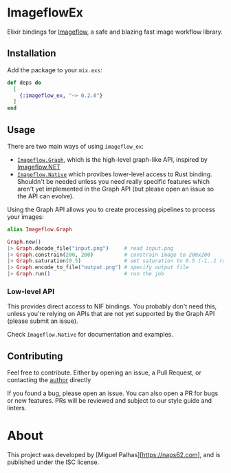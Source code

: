 # ImageflowEx

[imageflow-github]: https://github.com/imazen/imageflow
[imageflow-json-docs]: https://docs.imageflow.io/json/introduction.html
[my-website]: https://naps62.com

Elixir bindings for [Imageflow][imageflow-github], a safe and blazing fast image workflow library.

## Installation

Add the package to your `mix.exs`:

```elixir
def deps do
  [
    {:imageflow_ex, "~> 0.2.0"}
  ]
end
```

## Usage

There are two main ways of using `imageflow_ex`:

* [`Imageflow.Graph`](https://hexdocs.pm/imageflow/Imageflow.Graph.html), which is the high-level graph-like API, inspired by [Imageflow.NET](https://github.com/imazen/imageflow-dotnet)
* [`Imageflow.Native`](https://hexdocs.pm/imageflow/Imageflow.Native.html) which provibes lower-level access to Rust binding. Shouldn't be needed unless you need really specific features which aren't yet implemented in the Graph API (but please open an issue so the API can evolve).

Using the Graph API allows you to create processing pipelines to process your
images:


```elixir
alias Imageflow.Graph

Graph.new()
|> Graph.decode_file("input.png")     # read input.png
|> Graph.constrain(200, 200)          # constrain image to 200x200
|> Graph.saturation(0.5)              # set saturation to 0.5 (-1..1 range)
|> Graph.encode_to_file("output.png") # specify output file
|> Graph.run()                        # run the job
```

### Low-level API

This provides direct access to NIF bindings. You probably don't need this,
unless you're relying on APIs that are not yet supported by the Graph API
(please submit an issue).

Check `Imageflow.Native` for documentation and examples.

## Contributing

Feel free to contribute. Either by opening an issue, a Pull Request, or contacting the
[author](mailto:mpalhas@gmail.com) directly

If you found a bug, please open an issue. You can also open a PR for bugs or new
features. PRs will be reviewed and subject to our style guide and linters.

# About

This project was developed by [Miguel Palhas][https://naps62.com], and is published
under the ISC license.
